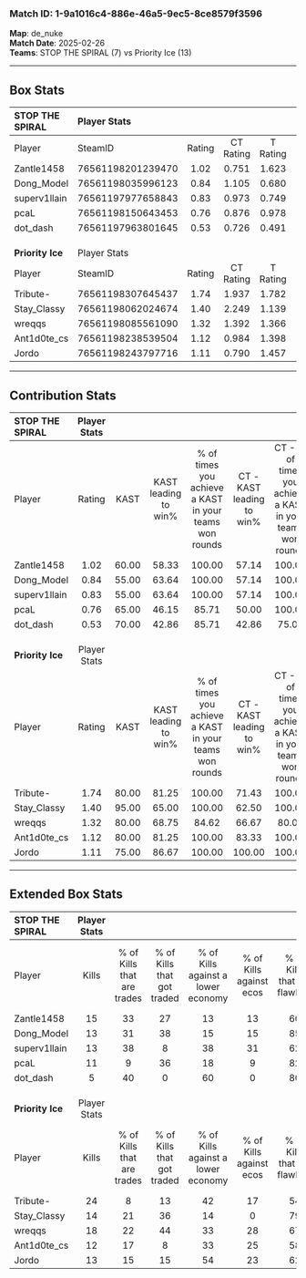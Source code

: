 ### Match ID: 1-9a1016c4-886e-46a5-9ec5-8ce8579f3596  
**Map**: de_nuke  
**Match Date**: 2025-02-26  
**Teams**: STOP THE SPIRAL (7) vs Priority Ice (13)  

---  

## Box Stats  

| **STOP THE SPIRAL** | Player Stats      |        |           |          |       |       |       |         |        |      |     |
| :- | :- | :-: | :-: | :-: | :-: | :-: | :-: | :-: | :-: | :-: | :-: |
| Player              | SteamID           | Rating | CT Rating | T Rating | KAST  |  ADR  | Kills | Assists | Deaths | K/D  | HS% |
| Zantle1458          | 76561198201239470 |  1.02  |   0.751   |  1.623   | 60.00 | 78.4  |  15   |    4    |   15   | 1.00 | 40  |
| Dong_Model          | 76561198035996123 |  0.84  |   1.105   |  0.680   | 55.00 | 80.3  |  13   |    3    |   17   | 0.76 | 61  |
| superv1llain        | 76561197977658843 |  0.83  |   0.973   |  0.749   | 55.00 | 62.5  |  13   |    1    |   15   | 0.87 | 30  |
| pcaL                | 76561198150643453 |  0.76  |   0.876   |  0.978   | 65.00 | 71.0  |  11   |    5    |   19   | 0.58 | 36  |
| dot_dash            | 76561197963801645 |  0.53  |   0.726   |  0.491   | 70.00 | 41.8  |   5   |    6    |   16   | 0.31 | 40  |
|                     |                   |        |           |          |       |       |       |         |        |      |     |
|                     |                   |        |           |          |       |       |       |         |        |      |     |
|                     |                   |        |           |          |       |       |       |         |        |      |     |
| **Priority Ice**    | Player Stats      |        |           |          |       |       |       |         |        |      |     |
| Player              | SteamID           | Rating | CT Rating | T Rating | KAST  |  ADR  | Kills | Assists | Deaths | K/D  | HS% |
| Tribute-            | 76561198307645437 |  1.74  |   1.937   |  1.782   | 80.00 | 125.9 |  24   |    5    |   14   | 1.71 | 54  |
| Stay_Classy         | 76561198062024674 |  1.40  |   2.249   |  1.139   | 95.00 | 72.5  |  14   |    5    |   8    | 1.75 | 50  |
| wreqqs              | 76561198085561090 |  1.32  |   1.392   |  1.366   | 80.00 | 82.2  |  18   |    2    |   14   | 1.29 | 44  |
| Ant1d0te_cs         | 76561198238539504 |  1.12  |   0.984   |  1.398   | 80.00 | 73.1  |  12   |    4    |   11   | 1.09 | 41  |
| Jordo               | 76561198243797716 |  1.11  |   0.790   |  1.457   | 75.00 | 68.0  |  13   |    3    |   11   | 1.18 | 69  |
---  

## Contribution Stats  

| **STOP THE SPIRAL** | Player Stats |       |                      |                                                        |                           |                                                             |                          |                                                            |
| :- | :-: | :-: | :-: | :-: | :-: | :-: | :-: | :-: |
| Player              |    Rating    | KAST  | KAST leading to win% | % of times you achieve a KAST in your teams won rounds | CT - KAST leading to win% | CT - % of times you achieve a KAST in your teams won rounds | T - KAST leading to win% | T - % of times you achieve a KAST in your teams won rounds |
| Zantle1458          |     1.02     | 60.00 |        58.33         |                         100.00                         |           57.14           |                           100.00                            |          60.00           |                           100.00                           |
| Dong_Model          |     0.84     | 55.00 |        63.64         |                         100.00                         |           57.14           |                           100.00                            |          75.00           |                           100.00                           |
| superv1llain        |     0.83     | 55.00 |        63.64         |                         100.00                         |           57.14           |                           100.00                            |          75.00           |                           100.00                           |
| pcaL                |     0.76     | 65.00 |        46.15         |                         85.71                          |           50.00           |                           100.00                            |          40.00           |                           66.67                            |
| dot_dash            |     0.53     | 70.00 |        42.86         |                         85.71                          |           42.86           |                            75.00                            |          42.86           |                           100.00                           |
|                     |              |       |                      |                                                        |                           |                                                             |                          |                                                            |
|                     |              |       |                      |                                                        |                           |                                                             |                          |                                                            |
|                     |              |       |                      |                                                        |                           |                                                             |                          |                                                            |
| **Priority Ice**    | Player Stats |       |                      |                                                        |                           |                                                             |                          |                                                            |
| Player              |    Rating    | KAST  | KAST leading to win% | % of times you achieve a KAST in your teams won rounds | CT - KAST leading to win% | CT - % of times you achieve a KAST in your teams won rounds | T - KAST leading to win% | T - % of times you achieve a KAST in your teams won rounds |
| Tribute-            |     1.74     | 80.00 |        81.25         |                         100.00                         |           71.43           |                           100.00                            |          88.89           |                           100.00                           |
| Stay_Classy         |     1.40     | 95.00 |        65.00         |                         100.00                         |           62.50           |                           100.00                            |          66.67           |                           100.00                           |
| wreqqs              |     1.32     | 80.00 |        68.75         |                         84.62                          |           66.67           |                            80.00                            |          70.00           |                           87.50                            |
| Ant1d0te_cs         |     1.12     | 80.00 |        81.25         |                         100.00                         |           83.33           |                           100.00                            |          80.00           |                           100.00                           |
| Jordo               |     1.11     | 75.00 |        86.67         |                         100.00                         |          100.00           |                           100.00                            |          80.00           |                           100.00                           |
---  

## Extended Box Stats  

| **STOP THE SPIRAL** | Player Stats |                            |                            |                                    |                         |                              |                                 |        |                             |                                     |                          |                               |                            |
| :- | :-: | :-: | :-: | :-: | :-: | :-: | :-: | :-: | :-: | :-: | :-: | :-: | :-: |
| Player              |    Kills     | % of Kills that are trades | % of Kills that got traded | % of Kills against a lower economy | % of Kills against ecos | % of Kills that are flawless | % of Kills that are close duels | Deaths | % of Deaths that get traded | % of Deaths against a lower economy | % of Deaths against ecos | % of Deaths that are flawless | % of Deaths that are close |
| Zantle1458          |      15      |             33             |             27             |                 13                 |           13            |              60              |                0                |   15   |             20              |                  7                  |            0             |              47               |             0              |
| Dong_Model          |      13      |             31             |             38             |                 15                 |           15            |              85              |                0                |   17   |             18              |                  6                  |            6             |              65               |             6              |
| superv1llain        |      13      |             38             |             8              |                 38                 |           31            |              62              |                0                |   15   |             13              |                  7                  |            7             |              80               |             7              |
| pcaL                |      11      |             9              |             36             |                 18                 |            9            |              82              |                9                |   19   |             32              |                 11                  |            5             |              58               |             11             |
| dot_dash            |      5       |             40             |             0              |                 60                 |            0            |              80              |                0                |   16   |             25              |                  0                  |            0             |              56               |             0              |
|                     |              |                            |                            |                                    |                         |                              |                                 |        |                             |                                     |                          |                               |                            |
|                     |              |                            |                            |                                    |                         |                              |                                 |        |                             |                                     |                          |                               |                            |
|                     |              |                            |                            |                                    |                         |                              |                                 |        |                             |                                     |                          |                               |                            |
| **Priority Ice**    | Player Stats |                            |                            |                                    |                         |                              |                                 |        |                             |                                     |                          |                               |                            |
| Player              |    Kills     | % of Kills that are trades | % of Kills that got traded | % of Kills against a lower economy | % of Kills against ecos | % of Kills that are flawless | % of Kills that are close duels | Deaths | % of Deaths that get traded | % of Deaths against a lower economy | % of Deaths against ecos | % of Deaths that are flawless | % of Deaths that are close |
| Tribute-            |      24      |             8              |             13             |                 42                 |           17            |              54              |                8                |   14   |             29              |                 36                  |            21            |              64               |             7              |
| Stay_Classy         |      14      |             21             |             36             |                 14                 |            0            |              79              |                0                |   8    |             25              |                 25                  |            13            |              75               |             0              |
| wreqqs              |      18      |             22             |             44             |                 33                 |           28            |              67              |               11                |   14   |             14              |                 21                  |            7             |              86               |             0              |
| Ant1d0te_cs         |      12      |             17             |             8              |                 33                 |           25            |              58              |                0                |   11   |             36              |                 36                  |            18            |              55               |             0              |
| Jordo               |      13      |             15             |             15             |                 54                 |           23            |              62              |                0                |   11   |             27              |                 18                  |            9             |              82               |             0              |
